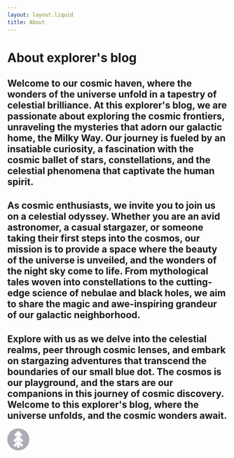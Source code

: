 ```yaml
---
layout: layout.liquid
title: About
---
```


# About **explorer's blog**
## Welcome to our cosmic haven, where the wonders of the universe unfold in a tapestry of celestial brilliance. At this explorer's blog, we are passionate about exploring the cosmic frontiers, unraveling the mysteries that adorn our galactic home, the Milky Way. Our journey is fueled by an insatiable curiosity, a fascination with the cosmic ballet of stars, constellations, and the celestial phenomena that captivate the human spirit.
## As cosmic enthusiasts, we invite you to join us on a celestial odyssey. Whether you are an avid astronomer, a casual stargazer, or someone taking their first steps into the cosmos, our mission is to provide a space where the beauty of the universe is unveiled, and the wonders of the night sky come to life. From mythological tales woven into constellations to the cutting-edge science of nebulae and black holes, we aim to share the magic and awe-inspiring grandeur of our galactic neighborhood.
## Explore with us as we delve into the celestial realms, peer through cosmic lenses, and embark on stargazing adventures that transcend the boundaries of our small blue dot. The cosmos is our playground, and the stars are our companions in this journey of cosmic discovery. Welcome to this explorer's blog, where the universe unfolds, and the cosmic wonders await.
<img class="about" alt="pine" src="/images/pine.png" width="50" />